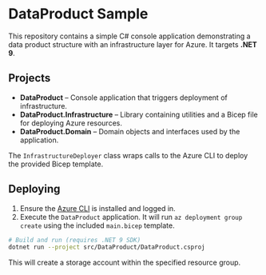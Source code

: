 # DataProduct Sample

This repository contains a simple C# console application demonstrating a data product structure with an infrastructure layer for Azure. It targets **.NET 9**.

## Projects

- **DataProduct** – Console application that triggers deployment of infrastructure.
- **DataProduct.Infrastructure** – Library containing utilities and a Bicep file for deploying Azure resources.
- **DataProduct.Domain** – Domain objects and interfaces used by the application.

The `InfrastructureDeployer` class wraps calls to the Azure CLI to deploy the provided Bicep template.

## Deploying

1. Ensure the [Azure CLI](https://learn.microsoft.com/cli/azure/install-azure-cli) is installed and logged in.
2. Execute the `DataProduct` application. It will run `az deployment group create` using the included `main.bicep` template.

```bash
# Build and run (requires .NET 9 SDK)
dotnet run --project src/DataProduct/DataProduct.csproj
```

This will create a storage account within the specified resource group.
